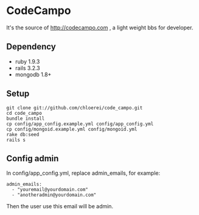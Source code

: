 # CodeCampo

It's the source of http://codecampo.com , a light weight bbs for developer.

## Dependency

* ruby 1.9.3
* rails 3.2.3
* mongodb 1.8+

## Setup

    git clone git://github.com/chloerei/code_campo.git
    cd code_campo
    bundle install
    cp config/app_config.example.yml config/app_config.yml
    cp config/mongoid.example.yml config/mongoid.yml
    rake db:seed
    rails s

## Config admin

In config/app_config.yml, replace admin_emails, for example:

    admin_emails:
      - "youremail@yourdomain.com"
      - "anotheradmin@yourdomain.com"

Then the user use this email will be admin.
